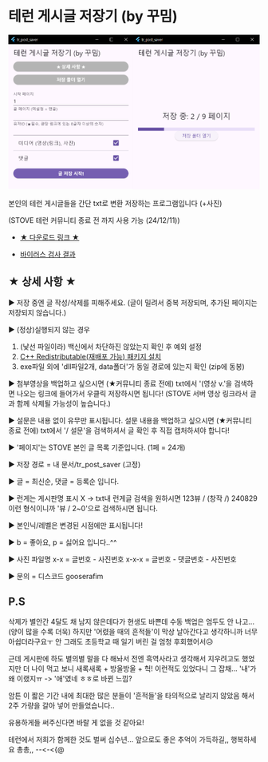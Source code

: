 # 테런 게시글 저장기 (by 꾸밈)
![실행 화면](introduce.png)

본인의 테런 게시글들을 간단 txt로 변환 저장하는 프로그램입니다 (+사진)

(STOVE 테런 커뮤니티 종료 전 까지 사용 가능 (24/12/11))

- [★ 다운로드 링크 ★](https://drive.google.com/file/d/1kyzFBn_66mjIoIdpiZLsrRa4yu_Hj2hO/view)

- [바이러스 검사 결과](https://www.virustotal.com/gui/file/ca4ef7f28fa76880167fd20c2c7bdb608ab5b5c6b7c35da9987348a67bcd6788)

## ★ 상세 사항 ★
▶ 저장 중엔 글 작성/삭제를 피해주세요.
  (글이 밀려서 중복 저장되며, 추가된 페이지는 저장되지 않습니다.)

▶ (정상)실행되지 않는 경우
1. (낯선 파일이라) 백신에서 차단하진 않았는지 확인 후 예외 설정
2. [C++ Redistributable(재배포 가능) 패키지 설치](https://learn.microsoft.com/ko-kr/cpp/windows/latest-supported-vc-redist?view=msvc-170#latest-microsoft-visual-c-redistributable-version)
3. exe파일 외에 'dll파일2개, data폴더'가 동일 경로에 있는지 확인 (zip에 동봉)

▶ 첨부영상을 백업하고 싶으시면 (★커뮤니티 종료 전에)
  txt에서 '(영상 v.'을 검색하면 나오는
  링크에 들어가서 우클릭 저장하시면 됩니다!
  (STOVE 서버 영상 링크라서 글과 함께 삭제될 가능성이 높습니다.)

▶ 설문은 내용 없이 유무만 표시됩니다.
  설문 내용을 백업하고 싶으시면 (★커뮤니티 종료 전에)
  txt에서 '/ 설문'을 검색하셔서 글 확인 후 직접 캡처하셔야 합니다!

▶ '페이지'는 STOVE 본인 글 목록 기준입니다. (1페 = 24개)

▶ 저장 경로 = 내 문서/tr_post_saver (고정)

▶ 글 = 최신순, 댓글 = 등록순 입니다.

▶ 런게는 게시판명 표시 X
  -> txt내 런게글 검색을 원하시면
     123뷰 / (창작 /) 240829 이런 형식이니까
     '뷰 / 2~0'으로 검색하시면 됩니다.

▶ 본인닉/레벨은 변경된 시점에만 표시됩니다!

▶ b = 좋아요, p = 싫어요 입니다..^^

▶ 사진 파일명
  x-x = 글번호 - 사진번호
  x-x-x = 글번호 - 댓글번호 - 사진번호

▶ 문의 = 디스코드 gooserafim

## P.S
삭제가 별안간 4달도 채 남지 않은데다가
현생도 바쁜데 수동 백업은 엄두도 안 나고... (양이 많을 수록 더욱)
하지만 '어렸을 때의 흔적들'이 막상 날아간다고 생각하니까 너무 아쉽더라구요ㅜ
안 그래도 초등학교 때 일기 버린 걸 엄청 후회했어서😥

근데 게시판에 하도 별의별 말을 다 해놔서
전엔 흑역사라고 생각해서 지우려고도 했었지만
더 나이 먹고 보니 새록새록 + 방울방울 + 헉! 이런적도 있었다니 그 잡채...
'내'가 왜 이랬지ㅠ -> '애'였네 ㅎㅎ로 바뀐 느낌?

암튼 이 짧은 기간 내에 최대한 많은 분들이
'흔적들'을 타의적으로 날리지 않았음 해서
2주 가량을 갈아 넣어 만들었습니다..

유용하게들 써주신다면 바랄 게 없을 것 같아요!

테런에서 저희가 함께한 것도 벌써 십수년...
앞으로도 좋은 추억이 가득하길,, 행복하세요 총총,, --<-<{@